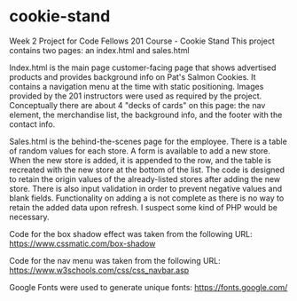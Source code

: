 # cookie-stand
Week 2 Project for Code Fellows 201 Course - Cookie Stand
This project contains two pages: an index.html and sales.html

Index.html is the main page customer-facing page that shows advertised products and provides background info on Pat's Salmon Cookies. It contains a navigation menu at the time with static positioning. Images provided by the 201 instructors were used as required by the project. Conceptually there are about 4 "decks of cards" on this page: the nav element, the merchandise list, the background info, and the footer with the contact info.

Sales.html is the behind-the-scenes page for the employee. There is a table of random values for each store. A form is available to add a new store. When the new store is added, it is appended to the row, and the table is recreated with the new store at the bottom of the list. The code is designed to retain the origin values of the already-listed stores after adding the new store. There is also input validation in order to prevent negative values and blank fields. Functionality on adding a is not complete as there is no way to retain the added data upon refresh. I suspect some kind of PHP would be necessary.

Code for the box shadow effect was taken from the following URL: https://www.cssmatic.com/box-shadow 

Code for the nav menu was taken from the following URL: https://www.w3schools.com/css/css_navbar.asp 

Google Fonts were used to generate unique fonts: https://fonts.google.com/
